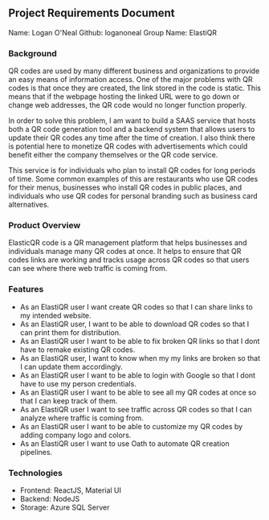 ## Project Requirements Document

Name:       Logan O'Neal
Github:     loganoneal
Group Name: ElastiQR

### Background
QR codes are used by many different business and organizations to provide an easy means of information access. One of the major problems with QR codes is that once they are created, the link stored in the code is static. This means that if the webpage hosting the linked URL were to go down or change web addresses, the QR code would no longer function properly. 

In order to solve this problem, I am want to build a SAAS service that hosts both a QR code generation tool and a backend system that allows users to update their QR codes any time after the time of creation. I also think there is potential here to monetize QR codes with advertisements which could benefit either the company themselves or the QR code service. 

This service is for individuals who plan to install QR codes for long periods of time. Some common examples of this are restaurants who use QR codes for their menus, businesses who install QR codes in public places, and individuals who use QR codes for personal branding such as business card alternatives. 

### Product Overview 
ElasticQR code is a QR management platform that helps businesses and individuals manage many QR codes at once. It helps to ensure that 
QR codes links are working and tracks usage across QR codes so that users can see where there web traffic is coming from. 

### Features 
- As an ElastiQR user I want create QR codes so that I can share links to my intended website. 
- As an ElastiQR user, I want to be able to download QR codes so that I can print them for distribution. 
- As an ElastiQR user I want to be able to fix broken QR links so that I dont have to remake existing QR codes. 
- As an ElastiQR user, I want to know when my my links are broken so that I can update them accordingly. 
- As an ElastiQR user I want to be able to login with Google so that I dont have to use my person credentials. 
- As an ElastiQR user I want to be able to see all my QR codes at once so that I can keep track of them. 
- As an ElastiQR user I want to see traffic across QR codes so that I can analyze where traffic is coming from. 
- As an ElastiQR user I want to be able to customize my QR codes by adding company logo and colors.
- As an ElastiQR user I want to use Oath to automate QR creation pipelines.
 


### Technologies
- Frontend: ReactJS, Material UI
- Backend: NodeJS
- Storage: Azure SQL Server
